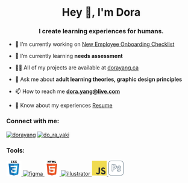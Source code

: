 <h1 align="center">Hey 👋, I'm Dora</h1>
<h3 align="center">I create learning experiences for humans.</h3>

- 🔭 I’m currently working on [New Employee Onboarding Checklist](https://github.com/msdorayang/onboarding)

- 🌱 I’m currently learning **needs assessment**

- 👨‍💻 All of my projects are available at [dorayang.ca](https://wwww.dorayang.ca)

- 💬 Ask me about **adult learning theories, graphic design principles**

- 📫 How to reach me **dora.yang@live.com**

- 📄 Know about my experiences [Resume](https://www.dorayang.ca/resume)

<h3 align="left">Connect with me:</h3>
<p align="left">
<a href="https://linkedin.com/in/dorayang" target="blank"><img align="center" src="https://raw.githubusercontent.com/rahuldkjain/github-profile-readme-generator/master/src/images/icons/Social/linked-in-alt.svg" alt="dorayang" height="30" width="40" /></a>
<a href="https://instagram.com/do_ra_yaki" target="blank"><img align="center" src="https://raw.githubusercontent.com/rahuldkjain/github-profile-readme-generator/master/src/images/icons/Social/instagram.svg" alt="do_ra_yaki" height="30" width="40" /></a>
</p>

<h3 align="left">Tools:</h3>
<p align="left"> <a href="https://www.w3schools.com/css/" target="_blank" rel="noreferrer"> <img src="https://raw.githubusercontent.com/devicons/devicon/master/icons/css3/css3-original-wordmark.svg" alt="css3" width="40" height="40"/> </a> <a href="https://www.figma.com/" target="_blank" rel="noreferrer"> <img src="https://www.vectorlogo.zone/logos/figma/figma-icon.svg" alt="figma" width="40" height="40"/> </a> <a href="https://www.w3.org/html/" target="_blank" rel="noreferrer"> <img src="https://raw.githubusercontent.com/devicons/devicon/master/icons/html5/html5-original-wordmark.svg" alt="html5" width="40" height="40"/> </a> <a href="https://www.adobe.com/in/products/illustrator.html" target="_blank" rel="noreferrer"> <img src="https://www.vectorlogo.zone/logos/adobe_illustrator/adobe_illustrator-icon.svg" alt="illustrator" width="40" height="40"/> </a> <a href="https://developer.mozilla.org/en-US/docs/Web/JavaScript" target="_blank" rel="noreferrer"> <img src="https://raw.githubusercontent.com/devicons/devicon/master/icons/javascript/javascript-original.svg" alt="javascript" width="40" height="40"/> </a> <a href="https://www.photoshop.com/en" target="_blank" rel="noreferrer"> <img src="https://raw.githubusercontent.com/devicons/devicon/master/icons/photoshop/photoshop-line.svg" alt="photoshop" width="40" height="40"/> </a> </p>
